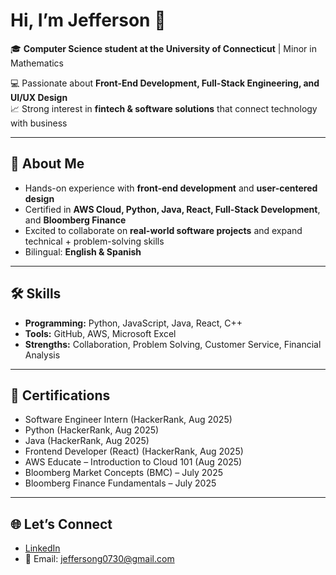 # Hi, I’m Jefferson 👋  

🎓 **Computer Science student at the University of Connecticut** | Minor in Mathematics 

💻 Passionate about **Front-End Development, Full-Stack Engineering, and UI/UX Design**  
📈 Strong interest in **fintech & software solutions** that connect technology with business  

---

## 🚀 About Me
- Hands-on experience with **front-end development** and **user-centered design**  
- Certified in **AWS Cloud, Python, Java, React, Full-Stack Development**, and **Bloomberg Finance**  
- Excited to collaborate on **real-world software projects** and expand technical + problem-solving skills  
- Bilingual: **English & Spanish**  

---

## 🛠️ Skills
- **Programming:** Python, JavaScript, Java, React, C++
- **Tools:** GitHub, AWS, Microsoft Excel  
- **Strengths:** Collaboration, Problem Solving, Customer Service, Financial Analysis  

---

## 📜 Certifications
- Software Engineer Intern (HackerRank, Aug 2025)  
- Python (HackerRank, Aug 2025)  
- Java (HackerRank, Aug 2025)  
- Frontend Developer (React) (HackerRank, Aug 2025)  
- AWS Educate – Introduction to Cloud 101 (Aug 2025)  
- Bloomberg Market Concepts (BMC) – July 2025  
- Bloomberg Finance Fundamentals – July 2025  

---

## 🌐 Let’s Connect
- [LinkedIn](https://linkedin.com/in/jefferson-gonzalez01107)  
- 📧 Email: jeffersong0730@gmail.com  
